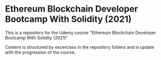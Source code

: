 # Ethereum Blockchain Developer Bootcamp With Solidity (2021)

This is a repository for the Udemy course "Ethereum Blockchain Developer Bootcamp With Solidity (2021)"

Content is structured by excercises in the repository folders and is update with the progression of the course.
